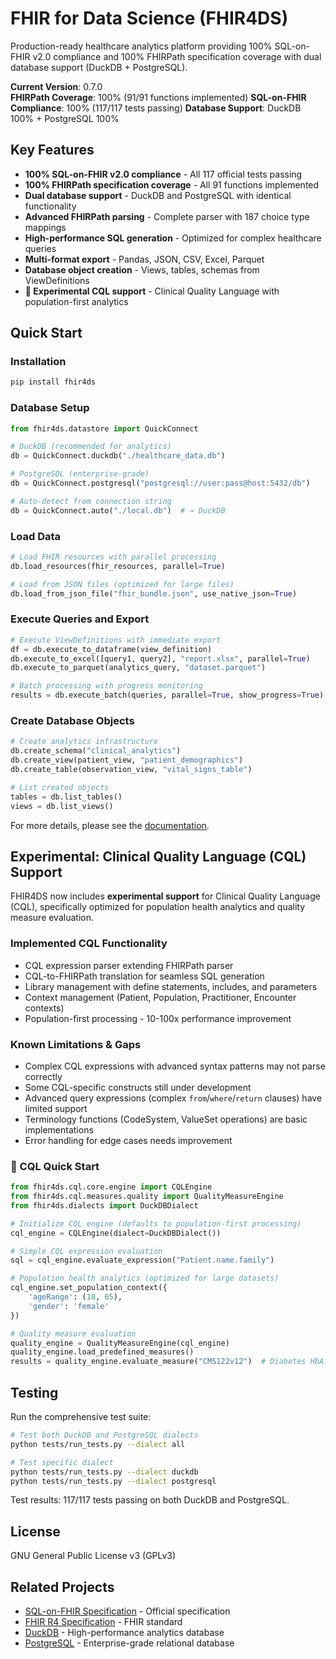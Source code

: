 # FHIR for Data Science (FHIR4DS)

Production-ready healthcare analytics platform providing 100% SQL-on-FHIR v2.0 compliance and 100% FHIRPath specification coverage with dual database support (DuckDB + PostgreSQL).

**Current Version**: 0.7.0  
**FHIRPath Coverage**: 100% (91/91 functions implemented)
**SQL-on-FHIR Compliance**: 100% (117/117 tests passing)
**Database Support**: DuckDB 100% + PostgreSQL 100%  

## Key Features

- **100% SQL-on-FHIR v2.0 compliance** - All 117 official tests passing
- **100% FHIRPath specification coverage** - All 91 functions implemented
- **Dual database support** - DuckDB and PostgreSQL with identical functionality
- **Advanced FHIRPath parsing** - Complete parser with 187 choice type mappings
- **High-performance SQL generation** - Optimized for complex healthcare queries
- **Multi-format export** - Pandas, JSON, CSV, Excel, Parquet
- **Database object creation** - Views, tables, schemas from ViewDefinitions
- **🧪 Experimental CQL support** - Clinical Quality Language with population-first analytics

## Quick Start

### Installation
```bash
pip install fhir4ds
```

### Database Setup
```python
from fhir4ds.datastore import QuickConnect

# DuckDB (recommended for analytics)
db = QuickConnect.duckdb("./healthcare_data.db")

# PostgreSQL (enterprise-grade)
db = QuickConnect.postgresql("postgresql://user:pass@host:5432/db")

# Auto-detect from connection string
db = QuickConnect.auto("./local.db")  # → DuckDB
```

### Load Data
```python
# Load FHIR resources with parallel processing
db.load_resources(fhir_resources, parallel=True)

# Load from JSON files (optimized for large files)
db.load_from_json_file("fhir_bundle.json", use_native_json=True)
```

### Execute Queries and Export
```python
# Execute ViewDefinitions with immediate export
df = db.execute_to_dataframe(view_definition)
db.execute_to_excel([query1, query2], "report.xlsx", parallel=True)
db.execute_to_parquet(analytics_query, "dataset.parquet")

# Batch processing with progress monitoring
results = db.execute_batch(queries, parallel=True, show_progress=True)
```

### Create Database Objects
```python
# Create analytics infrastructure
db.create_schema("clinical_analytics")
db.create_view(patient_view, "patient_demographics")
db.create_table(observation_view, "vital_signs_table")

# List created objects
tables = db.list_tables()
views = db.list_views()
```

For more details, please see the [documentation](./docs/README.md).

## Experimental: Clinical Quality Language (CQL) Support

FHIR4DS now includes **experimental support** for Clinical Quality Language (CQL), specifically optimized for population health analytics and quality measure evaluation.

### Implemented CQL Functionality

- CQL expression parser extending FHIRPath parser
- CQL-to-FHIRPath translation for seamless SQL generation
- Library management with define statements, includes, and parameters
- Context management (Patient, Population, Practitioner, Encounter contexts)
- Population-first processing - 10-100x performance improvement

### Known Limitations & Gaps

- Complex CQL expressions with advanced syntax patterns may not parse correctly
- Some CQL-specific constructs still under development
- Advanced query expressions (complex `from`/`where`/`return` clauses) have limited support
- Terminology functions (CodeSystem, ValueSet operations) are basic implementations
- Error handling for edge cases needs improvement

### 🔬 CQL Quick Start

```python
from fhir4ds.cql.core.engine import CQLEngine
from fhir4ds.cql.measures.quality import QualityMeasureEngine
from fhir4ds.dialects import DuckDBDialect

# Initialize CQL engine (defaults to population-first processing)
cql_engine = CQLEngine(dialect=DuckDBDialect())

# Simple CQL expression evaluation
sql = cql_engine.evaluate_expression("Patient.name.family")

# Population health analytics (optimized for large datasets)
cql_engine.set_population_context({
    'ageRange': (18, 65),
    'gender': 'female'
})

# Quality measure evaluation
quality_engine = QualityMeasureEngine(cql_engine)
quality_engine.load_predefined_measures()
results = quality_engine.evaluate_measure("CMS122v12")  # Diabetes HbA1c measure
```

## Testing

Run the comprehensive test suite:

```bash
# Test both DuckDB and PostgreSQL dialects
python tests/run_tests.py --dialect all

# Test specific dialect
python tests/run_tests.py --dialect duckdb
python tests/run_tests.py --dialect postgresql
```

Test results: 117/117 tests passing on both DuckDB and PostgreSQL.

## License

GNU General Public License v3 (GPLv3)

## Related Projects

- [SQL-on-FHIR Specification](https://github.com/FHIR/sql-on-fhir-v2) - Official specification
- [FHIR R4 Specification](https://hl7.org/fhir/R4/) - FHIR standard
- [DuckDB](https://duckdb.org/) - High-performance analytics database
- [PostgreSQL](https://www.postgresql.org/) - Enterprise-grade relational database